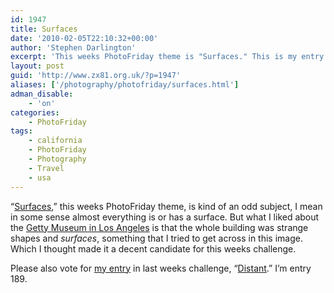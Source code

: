 ```yaml
---
id: 1947
title: Surfaces
date: '2010-02-05T22:10:32+00:00'
author: 'Stephen Darlington'
excerpt: 'This weeks PhotoFriday theme is "Surfaces." This is my entry.'
layout: post
guid: 'http://www.zx81.org.uk/?p=1947'
aliases: ['/photography/photofriday/surfaces.html']
adman_disable:
    - 'on'
categories:
    - PhotoFriday
tags:
    - california
    - PhotoFriday
    - Photography
    - Travel
    - usa
---
```


“[Surfaces](http://www.photofriday.com/archives/challenge/000953.php),” this weeks PhotoFriday theme, is kind of an odd subject, I mean in some sense almost everything is or has a surface. But what I liked about the [Getty Museum in Los Angeles](/travel/los-angeles.html) is that the whole building was strange shapes and *surfaces*, something that I tried to get across in this image. Which I thought made it a decent candidate for this weeks challenge.

Please also vote for [my entry](/photography/photofriday/distant.html) in last weeks challenge, “[Distant](http://www.photofriday.com/linkviewer.php?id=951).” I’m entry 189.